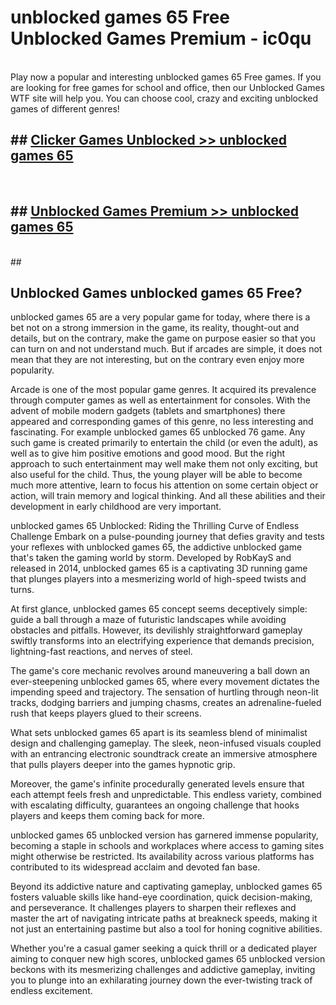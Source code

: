 # unblocked games 65 Free Unblocked Games Premium - ic0qu <br>
<br>
Play now a popular and interesting unblocked games 65 Free games. If you are looking for free games for school and office, then our Unblocked Games WTF site will help you. You can choose cool, crazy and exciting unblocked games of different genres!


## ##  [Clicker Games Unblocked >> unblocked games 65](http://freeplayer.one?title=unblocked_games_65&ref=M1)
  <br>

##  ## [Unblocked Games Premium >> unblocked games 65](http://freeplayer.one?title=unblocked_games_65&ref=M1)
  <br>
  ##



## Unblocked Games unblocked games 65 Free?

unblocked games 65 are a very popular game for today, where there is a bet not on a strong immersion in the game, its reality, thought-out and details, but on the contrary, make the game on purpose easier so that you can turn on and not understand much. But if arcades are simple, it does not mean that they are not interesting, but on the contrary even enjoy more popularity.

Arcade is one of the most popular game genres. It acquired its prevalence through computer games as well as entertainment for consoles. With the advent of mobile modern gadgets (tablets and smartphones) there appeared and corresponding games of this genre, no less interesting and fascinating. For example unblocked games 65 unblocked 76 game. Any such game is created primarily to entertain the child (or even the adult), as well as to give him positive emotions and good mood. But the right approach to such entertainment may well make them not only exciting, but also useful for the child. Thus, the young player will be able to become much more attentive, learn to focus his attention on some certain object or action, will train memory and logical thinking. And all these abilities and their development in early childhood are very important.

unblocked games 65 Unblocked: Riding the Thrilling Curve of Endless Challenge
Embark on a pulse-pounding journey that defies gravity and tests your reflexes with unblocked games 65, the addictive unblocked game that's taken the gaming world by storm. Developed by RobKayS and released in 2014, unblocked games 65 is a captivating 3D running game that plunges players into a mesmerizing world of high-speed twists and turns.

At first glance, unblocked games 65 concept seems deceptively simple: guide a ball through a maze of futuristic landscapes while avoiding obstacles and pitfalls. However, its devilishly straightforward gameplay swiftly transforms into an electrifying experience that demands precision, lightning-fast reactions, and nerves of steel.

The game's core mechanic revolves around maneuvering a ball down an ever-steepening unblocked games 65, where every movement dictates the impending speed and trajectory. The sensation of hurtling through neon-lit tracks, dodging barriers and jumping chasms, creates an adrenaline-fueled rush that keeps players glued to their screens.

What sets unblocked games 65 apart is its seamless blend of minimalist design and challenging gameplay. The sleek, neon-infused visuals coupled with an entrancing electronic soundtrack create an immersive atmosphere that pulls players deeper into the games hypnotic grip.

Moreover, the game's infinite procedurally generated levels ensure that each attempt feels fresh and unpredictable. This endless variety, combined with escalating difficulty, guarantees an ongoing challenge that hooks players and keeps them coming back for more.

unblocked games 65 unblocked version has garnered immense popularity, becoming a staple in schools and workplaces where access to gaming sites might otherwise be restricted. Its availability across various platforms has contributed to its widespread acclaim and devoted fan base.

Beyond its addictive nature and captivating gameplay, unblocked games 65 fosters valuable skills like hand-eye coordination, quick decision-making, and perseverance. It challenges players to sharpen their reflexes and master the art of navigating intricate paths at breakneck speeds, making it not just an entertaining pastime but also a tool for honing cognitive abilities.

Whether you're a casual gamer seeking a quick thrill or a dedicated player aiming to conquer new high scores, unblocked games 65 unblocked version beckons with its mesmerizing challenges and addictive gameplay, inviting you to plunge into an exhilarating journey down the ever-twisting track of endless excitement.